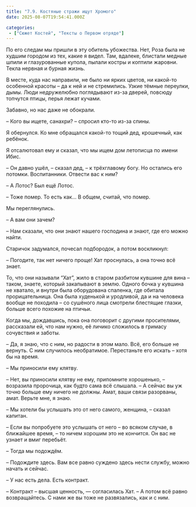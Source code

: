 ```yaml
---
title: "7.9. Костяные стражи ищут Хромого"
date: 2025-08-07T19:54:41.000Z

categories:
 - ["Сюжет Костей", "Тексты о Первом отряде"]
---
```


По его следам мы пришли в эту обитель убожества. Нет, Роза была не
худшим городом из тех, какие я видел. Там, вдалеке, блистали медные
шпили и глазурованные купола, пылали костры и коптили жаровни. Текла
нервная и бурная жизнь.

В месте, куда нас направили, не было ни ярких цветов, ни какой-то
особенной красоты – да к ней и не стремились. Узкие тёмные переулки,
дымы. Люди недружелюбно поглядывают из-за дверей, повсюду топчутся
птицы, перья лежат кучами.

Забавно, но нас даже не обокрали.

– Кого вы ищете, санахри? – спросил кто-то из-за спины.

Я обернулся. Ко мне обращался какой-то тощий дед, крошечный, как
ребёнок.

Я отсалютовал ему и сказал, что мы ищем дом летописца по имени Ибис.

– Он давно ушёл, – сказал дед, – к трёхглавому богу. Но остались его
потомки. Воспитанники. Отвести вас к ним?

– А Лотос? Был ещё Лотос.

– Тоже помер. То есть как… В общем, считай, что помер.

Мы переглянулись.

– А вам они зачем?

– Нам сказали, что они знают нашего господина и знают, где его можно
найти.

Старичок задумался, почесал подбородок, а потом воскликнул:

– Погодите, так нет ничего проще! Хат проснулась, а она точно всё знает.

То, что они называли “Хат”, жило в старом разбитом кувшине для вина –
таком, знаете, который закапывают в землю. Одного бочка у кувшина не
хватало, и внутри была оборудована спаленка, где обитала
прорицательница. Она была худенькой и уродливой, да и на человека вообще
не походила – со сушёного лица смотрели блестящие глазки, больше всего
похожие на птичьи.

Когда мы, дождавшись, пока она поговорит с другими просителями,
рассказали ей, что нам нужно, её личико сложилось в гримасу сочувствия и
заботы.

– Да, я знаю, что с ним, но радости в этом мало. Всё, его больше не
вернуть. С ним случилось необратимое. Перестаньте его искать – хотя бы
на время.

– Мы приносили ему клятву.

– Нет, вы приносили клятву не ему, припомните хорошенько, – возразила
пророчица, как будто сама всё слышала. – А сейчас вы уж точно больше ему
ничего не должны. Амат, ваши связи разорваны, амат. Верьте мне, я знаю.

– Мы хотели бы услышать это от него самого, женщина, – сказал капитан.

– Если вы попробуете это услышать от него – во всяком случае, в
ближайшее время, – то ничем хорошим это не кончится. Он вас не узнает и
вмиг перебьёт.

– Тогда мы подождём.

– Подождите здесь. Вам все равно суждено здесь нести службу, можно
начать и сейчас.

– У нас есть дела. Есть контракт.

– Контракт – высшая ценность, — согласилась Хат. – А потом всё равно
возвращайтесь. С нами же вы тоже не развязались, как и с ним.

